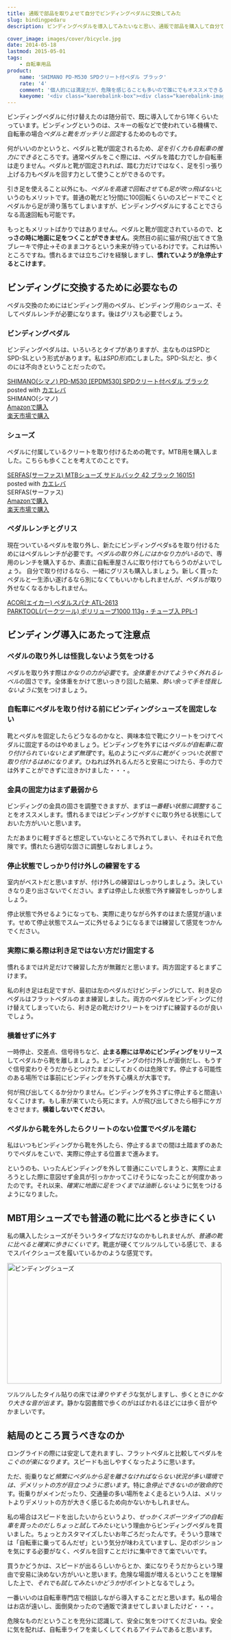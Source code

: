```yaml
---
title: 通販で部品を取りよせて自分でビンディングペダルに交換してみた
slug: bindingpedaru
description: ビンディングペダルを導入してみたいなと思い、通販で部品を購入して自分で取り付けました。取り付けは既存のペダルを外すのに苦労したくらいです。ビンディングにして1年たちますが、その間に感じた注意点と合わせて感想を綴ってみます。

cover_image: images/cover/bicycle.jpg
date: 2014-05-18
lastmod: 2015-05-01
tags: 
    - 自転車用品
product:
    name: 'SHIMANO PD-M530 SPDクリート付ペダル ブラック'
    rate: '4'
    comment: '個人的には満足だが、危険を感じることも多いので誰にでもオススメできるというものでもない。'
    kaeyome: '<div class="kaerebalink-box"><div class="kaerebalink-image"><a href="http://www.amazon.co.jp/exec/obidos/ASIN/B005EGDV5G/illusionspace-22/ref=nosim/" rel="nofollow" target="_blank"><img src="http://ecx.images-amazon.com/images/I/41Wi%2BUovoAL._SL160_.jpg" style="border: none;" /></a></div><div class="kaerebalink-info"><div class="kaerebalink-name"><a href="http://www.amazon.co.jp/exec/obidos/ASIN/B005EGDV5G/illusionspace-22/ref=nosim/" rel="nofollow" target="_blank">SHIMANO(シマノ) PD-M530 [EPDM530] SPDクリート付ペダル ブラック</a><div class="kaerebalink-powered-date">posted with <a href="http://kaereba.com" rel="nofollow" target="_blank">カエレバ</a></div></div><div class="kaerebalink-detail"> SHIMANO(シマノ)     </div><div class="kaerebalink-link1"><div class="shoplinkamazon"><a href="http://www.amazon.co.jp/gp/search?keywords=PD-M530%20EPDM530&__mk_ja_JP=%83J%83%5E%83J%83i&tag=illusionspace-22" rel="nofollow" target="_blank" title="アマゾン" >Amazonで購入</a></div><div class="shoplinkrakuten"><a href="http://hb.afl.rakuten.co.jp/hgc/0e95387f.f2aef20d.0e953880.25e412bd/?pc=http%3A%2F%2Fsearch.rakuten.co.jp%2Fsearch%2Fmall%2FPD-M530%2520EPDM530%2F-%2Ff.1-p.1-s.1-sf.0-st.A-v.2%3Fx%3D0%26scid%3Daf_ich_link_urltxt%26m%3Dhttp%3A%2F%2Fm.rakuten.co.jp%2F" rel="nofollow" target="_blank" title="楽天市場" >楽天市場で購入</a></div></div></div><div class="booklink-footer" style="clear: left"></div></div>'
---
```


ビンディングペダルに付け替えたのは随分前で、既に導入してから1年くらいたっています。ビンディングというのは、スキーの板などで使われている機構で、自転車の場合<em>ペダルと靴をガッチリと固定</em>するためのものです。

何がいいのかというと、ペダルと靴が固定されるため、<em>足を引く力も自転車の推力にできる</em>ところです。通常ペダルをこぐ際には、ペダルを踏む力でしか自転車は走りません。ペダルと靴が固定されれば、踏む力だけではなく、足を引っ張り上げる力もペダルを回す力として使うことができるのです。

引き足を使えること以外にも、<em>ペダルを高速で回転させても足が吹っ飛ばない</em>というのもメリットです。普通の靴だと1分間に100回転くらいのスピードでこぐとペダルから足が滑り落ちてしまいますが、ビンディングペダルにすることでさらなる高速回転も可能です。

もっともメリットばかりではありません。ペダルと靴が固定されているので、<strong>とっさの時に地面に足をつくことができません</strong>。突然目の前に猫が飛び出てきて急ブレーキで停止→そのままコケるという未来が待っているわけです。これは怖いところですね。慣れるまでは立ちごけを経験しますし、<strong>慣れていようが急停止するとこけます</strong>。

## ビンディングに交換するために必要なもの

ペダル交換のためにはビンディング用のペダル、ビンディング用のシューズ、そしてペダルレンチが必要になります。後はグリスも必要でしょう。

### ビンディングペダル

ビンディングペダルは、いろいろとタイプがありますが、主なものはSPDとSPD-SLという形式があります。私は<em>SPD形式</em>にしました。SPD-SLだと、歩くのには不向きということだったので。

<div class="kaerebalink-box">
<div class="kaerebalink-image"><a href="http://www.amazon.co.jp/exec/obidos/ASIN/B005EGDV5G/illusionspace-22/ref=nosim/" rel="nofollow" target="_blank"><img alt=""  src="http://ecx.images-amazon.com/images/I/41Wi%2BUovoAL._SL160_.jpg" style="border: none;" /></a></div>
<div class="kaerebalink-info">
<div class="kaerebalink-name"><a href="http://www.amazon.co.jp/exec/obidos/ASIN/B005EGDV5G/illusionspace-22/ref=nosim/" rel="nofollow" target="_blank">SHIMANO(シマノ) PD-M530 [EPDM530] SPDクリート付ペダル ブラック</a>
<div class="kaerebalink-powered-date">posted with <a href="http://kaereba.com" rel="nofollow" target="_blank">カエレバ</a></div>
</div>
<div class="kaerebalink-detail"> SHIMANO(シマノ)     </div>
<div class="kaerebalink-link1">
<div class="shoplinkamazon"><a href="http://www.amazon.co.jp/gp/search?keywords=PD-M530%20EPDM530&#038;__mk_ja_JP=%83J%83%5E%83J%83i&#038;tag=illusionspace-22" rel="nofollow" target="_blank" title="アマゾン" >Amazonで購入</a></div>
<div class="shoplinkrakuten"><a href="http://hb.afl.rakuten.co.jp/hgc/0e95387f.f2aef20d.0e953880.25e412bd/?pc=http%3A%2F%2Fsearch.rakuten.co.jp%2Fsearch%2Fmall%2FPD-M530%2520EPDM530%2F-%2Ff.1-p.1-s.1-sf.0-st.A-v.2%3Fx%3D0%26scid%3Daf_ich_link_urltxt%26m%3Dhttp%3A%2F%2Fm.rakuten.co.jp%2F" rel="nofollow" target="_blank" title="楽天市場" >楽天市場で購入</a></div>
</div>
</div>
<div class="booklink-footer" style="clear: left"></div>
</div>

### シューズ

ペダルに付属しているクリートを取り付けるための靴です。MTB用を購入しました。こちらも歩くことを考えてのことです。

<div class="kaerebalink-box">
<div class="kaerebalink-image"><a href="http://www.amazon.co.jp/exec/obidos/ASIN/B004CLYKAE/illusionspace-22/ref=nosim/" rel="nofollow" target="_blank"><img alt=""  src="http://ecx.images-amazon.com/images/I/41rm1an6q%2BL._SL160_.jpg" style="border: none;" /></a></div>
<div class="kaerebalink-info">
<div class="kaerebalink-name"><a href="http://www.amazon.co.jp/exec/obidos/ASIN/B004CLYKAE/illusionspace-22/ref=nosim/" rel="nofollow" target="_blank">SERFAS(サーファス) MTBシューズ  サドルバック 42 ブラック 160151</a>
<div class="kaerebalink-powered-date">posted with <a href="http://kaereba.com" rel="nofollow" target="_blank">カエレバ</a></div>
</div>
<div class="kaerebalink-detail"> SERFAS(サーファス)     </div>
<div class="kaerebalink-link1">
<div class="shoplinkamazon"><a href="http://www.amazon.co.jp/gp/search?keywords=SERFAS%81%40MTB%83V%83%85%81%5B%83Y&#038;__mk_ja_JP=%83J%83%5E%83J%83i&#038;tag=illusionspace-22" rel="nofollow" target="_blank" title="アマゾン" >Amazonで購入</a></div>
<div class="shoplinkrakuten"><a href="http://hb.afl.rakuten.co.jp/hgc/0e95387f.f2aef20d.0e953880.25e412bd/?pc=http%3A%2F%2Fsearch.rakuten.co.jp%2Fsearch%2Fmall%2FSERFAS%25E3%2580%2580MTB%25E3%2582%25B7%25E3%2583%25A5%25E3%2583%25BC%25E3%2582%25BA%2F-%2Ff.1-p.1-s.1-sf.0-st.A-v.2%3Fx%3D0%26scid%3Daf_ich_link_urltxt%26m%3Dhttp%3A%2F%2Fm.rakuten.co.jp%2F" rel="nofollow" target="_blank" title="楽天市場" >楽天市場で購入</a></div>
</div>
</div>
<div class="booklink-footer" style="clear: left"></div>
</div>

### ペダルレンチとグリス

現在ついているペダルを取り外し、新たにビンディングペダsるを取り付けるためにはペダルレンチが必要です。<em>ペダルの取り外しにはかなり力がいる</em>ので、専用のレンチを購入するか、素直に自転車屋さんに取り付けてもらうのがよいでしょう。
自分で取り付けるなら、一緒にグリスも購入しましょう。新しく買ったペダルと一生添い遂げるなら別になくてもいいかもしれませんが、ペダルが取り外せなくなるかもしれません。

<div data-role="amazonjs" data-asin="B003OQU6ZG" data-locale="JP" data-tmpl="" data-img-size="" class="asin_B003OQU6ZG_JP_ amazonjs_item"><div class="amazonjs_indicator"><span class="amazonjs_indicator_img"></span><a class="amazonjs_indicator_title" href="#">ACOR(エイカー) ペダルスパナ ATL-2613</a><span class="amazonjs_indicator_footer"></span></div></div>

<div data-role="amazonjs" data-asin="B005JALESS" data-locale="JP" data-tmpl="" data-img-size="" class="asin_B005JALESS_JP_ amazonjs_item"><div class="amazonjs_indicator"><span class="amazonjs_indicator_img"></span><a class="amazonjs_indicator_title" href="#">PARKTOOL(パークツール) ポリリューブ1000 113g・チューブ入 PPL-1</a><span class="amazonjs_indicator_footer"></span></div></div>

## ビンディング導入にあたって注意点

### ペダルの取り外しは怪我しないよう気をつける

ペダルを取り外す際は<em>かなりの力が必要</em>です。<em>全体重をかけてようやく外れるレベル</em>の固さです。全体重をかけて思いっきり回した結果、<em>勢い余って手を怪我しないように</em>気をつけましょう。

### 自転車にペダルを取り付ける前にビンディングシューズを固定しない

靴とペダルを固定したらどうなるのかなと、興味本位で靴にクリートをつけてペダルに固定するのはやめましょう。ビンディングを外すには<em>ペダルが自転車に取り付けられていないとまず無理</em>です。私のように<em>ペダルに靴がくっついた状態で取り付けるはめになります</em>。ひねれば外れるんだろと安易につけたら、手の力では外すことができずに泣きかけました・・・。

### 金具の固定力はまず最弱から

ビンディングの金具の固さを調整できますが、まずは<em>一番軽い状態に調整</em>することをオススメします。慣れるまではビンディングがすぐに取り外せる状態にしておいた方がいいと思います。

ただあまりに軽すぎると想定していないところで外れてしまい、それはそれで危険です。慣れたら適切な固さに調整しなおしましょう。

### 停止状態でしっかり付け外しの練習をする

室内がベストだと思いますが、付け外しの練習はしっかりしましょう。決していきなり走り出さないでください。まずは停止した状態で外す練習をしっかりしましょう。

停止状態で外せるようになっても、実際に走りながら外すのはまた感覚が違います。せめて停止状態でスムーズに外せるようになるまでは練習して感覚をつかんでください。

### 実際に乗る際は利き足ではない方だけ固定する

慣れるまでは片足だけで練習した方が無難だと思います。両方固定するとまずこけます。

私の利き足は右足ですが、最初は左のペダルだけビンディングにして、利き足のペダルはフラットペダルのまま練習しました。両方のペダルをビンディングに付け替えてしまっていたら、利き足の靴だけクリートをつけずに練習するのが良いでしょう。

### 横着せずに外す

一時停止、交差点、信号待ちなど、<strong>止まる際には早めにビンディングをリリース</strong>してペダルから靴を離しましょう。ビンディングの付け外しが面倒だし、もうすぐ信号変わりそうだからとつけたままにしておくのは危険です。停止する可能性のある場所では事前にビンディングを外す心構えが大事です。

何が飛び出してくるか分かりません。ビンディングを外さずに停止すると間違いなくこけます。もし車が来ていたら死にます。人が飛び出してきたら相手にケガをさせます。<strong>横着しないでください</strong>。

### ペダルから靴を外したらクリートのない位置でペダルを踏む

私はいつもビンディングから靴を外したら、停止するまでの間は土踏まずのあたりでペダルをこいで、実際に停止する位置まで進みます。

というのも、いったんビンディングを外して普通にこいでしまうと、実際に止まろうとした際に意図せず金具が引っかかってこけそうになったことが何度かあったのです。それ以来、<em>確実に地面に足をつくまでは油断しない</em>ように気をつけるようになりました。

## MBT用シューズでも普通の靴に比べると歩きにくい

私の購入したシューズがそういうタイプなだけなのかもしれませんが、<em>普通の靴に比べると確実に歩きにくいです</em>。靴底が硬くてツルツルしている感じで、まるでスパイクシューズを履いているかのような感覚です。

<img src="https://wantit.gcreate.jp/wp-content/uploads/2013/10/PA111742.jpg" alt="ビンディングシューズ" width="500" height="281" class="size-full wp-image-194" />

ツルツルしたタイル貼りの床では<em>滑りやすそう</em>な気がしますし、歩くときに<em>かなり大きな音が出ます</em>。静かな図書館で歩くのがはばかれるほどには歩く音がやかましいです。

## 結局のところ買うべきなのか

ロングライドの際には安定して走れますし、フラットペダルと比較してペダルを<em>こぐのが楽になります</em>。スピードも出しやすくなったように思います。

ただ、街乗りなど<em>頻繁にペダルから足を離さなければならない状況が多い環境では、デメリットの方が目立つように思います</em>。特に<em>急停止できないのが致命的</em>です。街乗りがメインだったり、交通量の多い場所をよく走るという人は、メリットよりデメリットの方が大きく感じるため向かないかもしれません。

私の場合はスピードを出したいからというより、<em>せっかくスポーツタイプの自転車を買ったのだしちょっと試してみたい</em>という理由からビンディングペダルを買いました。ちょっとカスタマイズしたいお年ごろだったんです。そういう意味では「自転車に乗ってるんだぜ」という気分が味わえていますし、足のポジションを気にする必要がなく、ペダルを回すことだけに集中できて楽でいいです。

買うかどうかは、スピードが出るらしいからとか、楽になりそうだからという理由で安易に決めない方がいいと思います。危険な場面が増えるということを理解した上で、<em>それでも試してみたいかどうか</em>がポイントとなるでしょう。

一番いいのは自転車専門店で相談しながら導入することだと思います。私の場合はお店が遠いし、面倒臭かったので通販で済ませてしまいましたけど・・・。

危険なものだということを充分に認識して、安全に気をつけてくださいね。安全に気を配れば、自転車ライフを楽しくしてくれるアイテムであると思います。